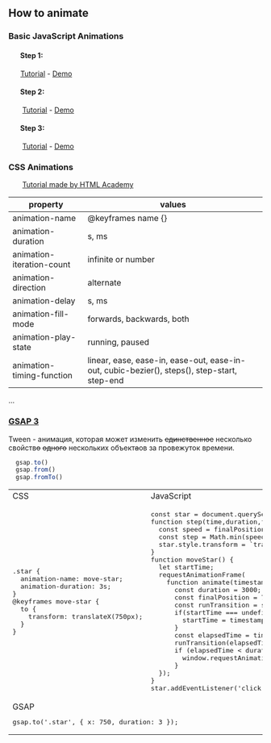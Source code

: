 ## How to animate

### Basic JavaScript Animations

#### &nbsp;&nbsp;&nbsp;&nbsp;&nbsp;&nbsp; Step 1:
&nbsp;&nbsp;&nbsp;&nbsp;&nbsp;&nbsp;[Tutorial](https://youtu.be/zBRqnSiq_VM) - [Demo](https://kovalenkoiryna15.github.io/how-to-animate/step1/)

#### &nbsp;&nbsp;&nbsp;&nbsp;&nbsp;&nbsp; Step 2:
&nbsp;&nbsp;&nbsp;&nbsp;&nbsp;&nbsp; [Tutorial](https://learn.javascript.ru/js-animation) - [Demo](https://kovalenkoiryna15.github.io/how-to-animate/step2/)

#### &nbsp;&nbsp;&nbsp;&nbsp;&nbsp;&nbsp; Step 3:
&nbsp;&nbsp;&nbsp;&nbsp;&nbsp;&nbsp; [Tutorial](https://developer.mozilla.org/en-US/docs/Web/API/window/requestAnimationFrame) - [Demo](https://kovalenkoiryna15.github.io/how-to-animate/step3/)

### CSS Animations
&nbsp;&nbsp;&nbsp;&nbsp;&nbsp;&nbsp; [Tutorial made by HTML Academy](https://css-animations.io/)

property                  | values
------------------------- | --------------------
animation-name            | @keyframes name {}
animation-duration        | s, ms
animation-iteration-count | infinite or number
animation-direction       | alternate
animation-delay           | s, ms
animation-fill-mode       | forwards, backwards, both
animation-play-state      | running, paused
animation-timing-function | linear, ease, ease-in, ease-out, ease-in-out, cubic-bezier(), steps(), step-start, step-end

...

### [GSAP 3](https://www.creativecodingclub.com/courses/FreeGSAP3Express?ref=44f484)

Tween - анимация, которая может изменить <s>единственное</s> несколько свойств<s>о</s> <s>одного</s> нескольких объект<s>а</s>ов за провежуток времени.

```js
  gsap.to()
  gsap.from()
  gsap.fromTo()
```

<table>
<tr>
<td> CSS </td>
<td> JavaScript </td>
</tr>
<tr>
<td>
<pre>
.star {
  animation-name: move-star;
  animation-duration: 3s;
}
@keyframes move-star {
  to {
    transform: translateX(750px);
  }
}
</pre>
</td>
<td>
<pre>
const star = document.querySelector('.star');
function step(time,duration,finalPosition) {
  const speed = finalPosition / duration;
  const step = Math.min(speed * time, finalPosition) + 'px';
  star.style.transform = `translateX(${step})`;
}
function moveStar() {
  let startTime;
  requestAnimationFrame(
    function animate(timestamp) {
      const duration = 3000;
      const finalPosition = 750;
      const runTransition = step;
      if(startTime === undefined) {
        startTime = timestamp;
      }
      const elapsedTime = timestamp - startTime;
      runTransition(elapsedTime, duration, finalPosition);
      if (elapsedTime < duration) {
        window.requestAnimationFrame(animate);
      }
  });
}
star.addEventListener('click', () => moveStar());
</pre>
</td>
</tr>
<tr>
<td colspan="2">
GSAP

<pre>
gsap.to('.star', { x: 750, duration: 3 });
</pre>
</td>
</tr>
</table>
